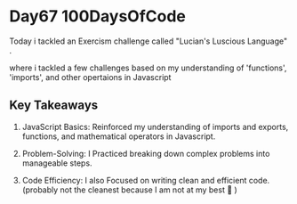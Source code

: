 # Day67 100DaysOfCode

Today i tackled an Exercism challenge called "Lucian's Luscious Language" .

where i tackled a few challenges based on my understanding of 'functions', 'imports', and other opertaions in Javascript

## Key Takeaways

1. JavaScript Basics: Reinforced my understanding of imports and exports, functions, and mathematical operators in Javascript.

2. Problem-Solving: I Practiced breaking down complex problems into manageable steps.

3. Code Efficiency: I also Focused on writing clean and efficient code.(probably not the cleanest because I am not at my best 😤 )
